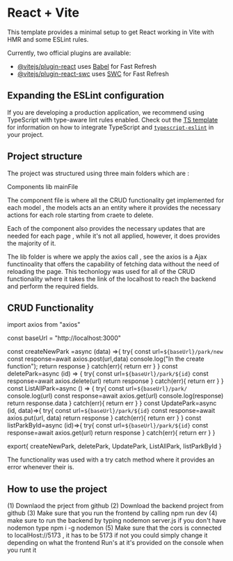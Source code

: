 # React + Vite

This template provides a minimal setup to get React working in Vite with HMR and some ESLint rules.

Currently, two official plugins are available:

- [@vitejs/plugin-react](https://github.com/vitejs/vite-plugin-react/blob/main/packages/plugin-react) uses [Babel](https://babeljs.io/) for Fast Refresh
- [@vitejs/plugin-react-swc](https://github.com/vitejs/vite-plugin-react/blob/main/packages/plugin-react-swc) uses [SWC](https://swc.rs/) for Fast Refresh

## Expanding the ESLint configuration

If you are developing a production application, we recommend using TypeScript with type-aware lint rules enabled. Check out the [TS template](https://github.com/vitejs/vite/tree/main/packages/create-vite/template-react-ts) for information on how to integrate TypeScript and [`typescript-eslint`](https://typescript-eslint.io) in your project.


## Project structure

  The project was structured using three main folders which are :

  Components             lib          mainFile 

  The component file is where all the CRUD functionality get implemented for each model , the models acts an an entity where it provides the necessary actions for each role starting from craete to delete. 

  Each of the component also  provides the necessary updates that are needed for each page , while it's not all applied, however, it does provides the majority of it.


  The lib folder is where we apply the axios call , see the axios is a Ajax functinoality that offers the capability of fetching data without the need of reloading the page. This techonlogy was used for all of the 
CRUD functionality where it takes the link of the localhost to reach the backend and perform the required fields.




## CRUD Functionality


import axios from "axios"

const baseUrl = "http://localhost:3000"

const createNewPark =async (data) =>{
    try{
        const url=`${baseUrl}/park/new`
       const response=await axios.post(url,data)
       console.log("In the create function");
       return response
    }
    catch(err){
return err
    }
}
const deletePark=async (id) => {
      try{
        const url=`${baseUrl}/park/${id}`
       const response=await axios.delete(url)
       return response
    }
    catch(err){
return err
    }
}
const ListAllPark=async () => {
      try{
        const url=`${baseUrl}/park/`
        console.log(url)
       const response=await axios.get(url)
       console.log(response)
       return response.data
    }
    catch(err){
return err
    }
}
const UpdatePark=async (id, data)=>{
      try{
        const url=`${baseUrl}/park/${id}`
       const response=await axios.put(url, data)
       return response
    }
    catch(err){
return err
    }
}
const listParkById=async (id)=>{
      try{
        const url=`${baseUrl}/park/${id}`
       const response=await axios.get(url)
       return response
    }
    catch(err){
return err
    }
}

export{
    createNewPark,
    deletePark,
    UpdatePark,
    ListAllPark,
    listParkById
}


The functionality was used with a try catch method where it provides an error whenever their is.




## How to use the project 


(1) Downlaod the prject from github 
(2) Download the backend project from github
(3) Make sure that you run the frontend by calling  npm run dev 
(4) make sure to run the backend by typing nodemon server.js if you don't have nodemon type npm i -g nodemon
(5) Make sure that the cors is connected to localHost://5173 , it has to be 5173 if not you could simply change it depending on what the frontend Run's at it's provided on the console when you runt it 



